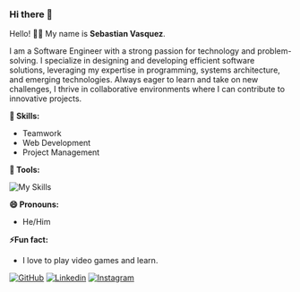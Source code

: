 ### Hi there 👋

Hello! 👋🏻 My name is **Sebastian Vasquez**.

I am a Software Engineer with a strong passion for technology and problem-solving. I specialize in designing and developing efficient software solutions, leveraging my expertise in programming, systems architecture, and emerging technologies. Always eager to learn and take on new challenges, I thrive in collaborative environments where I can contribute to innovative projects.

**🚀 Skills:**

* Teamwork
* Web Development
* Project Management

**🧰 Tools:**

![My Skills](https://skillicons.dev/icons?i=html,css,js,react,tailwind,bootstrap,git,github,vscode,idea,pycharm,py,tensorflow,md,latex,java,maven,gradle,spring,mysql,mongo,postman,bash,windows,linux,aws,azure&perline=9)

**😄 Pronouns:**

* He/Him

**⚡Fun fact:**

* I love to play video games and learn.

[![GitHub](https://skillicons.dev/icons?i=github)](https://www.github.com/Sebasvasquezz/) [![Linkedin](https://skillicons.dev/icons?i=linkedin)](https://www.linkedin.com/in/juan-sebastian-vasquez-vega/) [![Instagram](https://skillicons.dev/icons?i=instagram)](https://www.instagram.com/sebas_vasquezz/)
